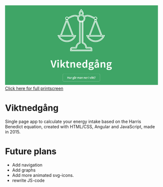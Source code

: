 ![Printscreen](https://raw.githubusercontent.com/GHVMZ/viktnedgang/master/thumb.png)
[Click here for full printscreen](https://raw.githubusercontent.com/GHVMZ/viktnedgang/master/printscreen.png)

# Viktnedgång
Single page app to calculate your energy intake based on the Harris Benedict equation, created with HTML/CSS, Angular and JavaScript, made in 2015.

# Future plans
- Add navigation
- Add graphs
- Add more animated svg-icons.
- rewrite JS-code
